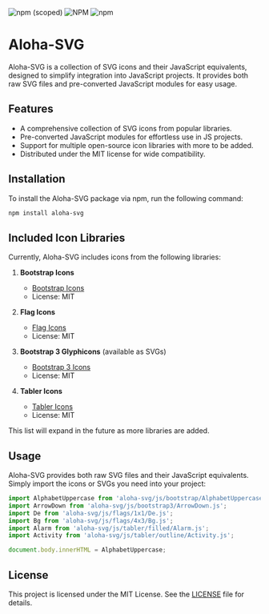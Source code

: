 ![npm (scoped)](https://img.shields.io/npm/v/aloha-svg?label=NPM)
![NPM](https://img.shields.io/npm/l/aloha-svg?label=License)
![npm](https://img.shields.io/npm/dt/aloha-svg?label=Downloads)

# Aloha-SVG

Aloha-SVG is a collection of SVG icons and their JavaScript equivalents, designed to simplify integration into JavaScript projects. It provides both raw SVG files and pre-converted JavaScript modules for easy usage.

## Features

- A comprehensive collection of SVG icons from popular libraries.
- Pre-converted JavaScript modules for effortless use in JS projects.
- Support for multiple open-source icon libraries with more to be added.
- Distributed under the MIT license for wide compatibility.

## Installation

To install the Aloha-SVG package via npm, run the following command:

```bash
npm install aloha-svg
```

## Included Icon Libraries

Currently, Aloha-SVG includes icons from the following libraries:

1. **Bootstrap Icons**

    - [Bootstrap Icons](https://icons.getbootstrap.com/)
    - License: MIT

2. **Flag Icons**

    - [Flag Icons](https://github.com/lipis/flag-icons)
    - License: MIT

3. **Bootstrap 3 Glyphicons** (available as SVGs)

    - [Bootstrap 3 Icons](https://getbootstrap.com/docs/3.4/components/#glyphicons)
    - License: MIT

4. **Tabler Icons**

    - [Tabler Icons](https://tabler.io/icons)
    - License: MIT

This list will expand in the future as more libraries are added.

## Usage

Aloha-SVG provides both raw SVG files and their JavaScript equivalents. Simply import the icons or SVGs you need into your project:

```javascript
import AlphabetUppercase from 'aloha-svg/js/bootstrap/AlphabetUppercase.js';
import ArrowDown from 'aloha-svg/js/bootstrap3/ArrowDown.js';
import De from 'aloha-svg/js/flags/1x1/De.js';
import Bg from 'aloha-svg/js/flags/4x3/Bg.js';
import Alarm from 'aloha-svg/js/tabler/filled/Alarm.js';
import Activity from 'aloha-svg/js/tabler/outline/Activity.js';

document.body.innerHTML = AlphabetUppercase;
```

## License

This project is licensed under the MIT License. See the [LICENSE](https://github.com/ilia-brykin/aloha-svg/blob/main/LICENSE) file for details.

